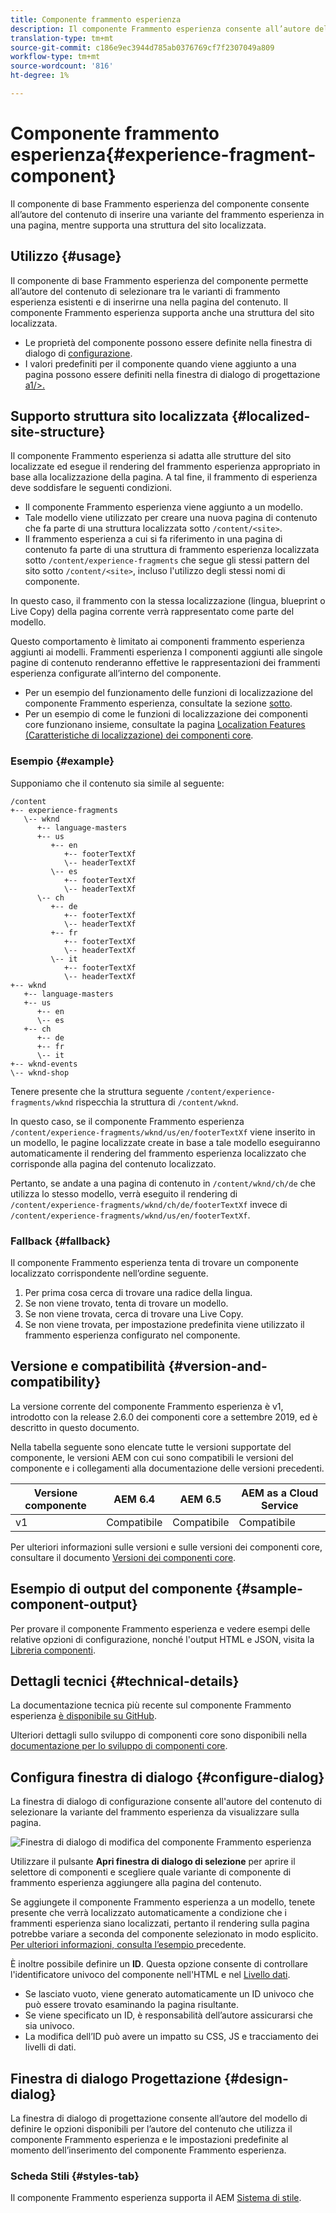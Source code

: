 ```yaml
---
title: Componente frammento esperienza
description: Il componente Frammento esperienza consente all’autore del contenuto di aggiungere a una pagina una variante di frammento esperienza.
translation-type: tm+mt
source-git-commit: c186e9ec3944d785ab0376769cf7f2307049a809
workflow-type: tm+mt
source-wordcount: '816'
ht-degree: 1%

---
```



# Componente frammento esperienza{#experience-fragment-component}

Il componente di base Frammento esperienza del componente consente all’autore del contenuto di inserire una variante del frammento esperienza in una pagina, mentre supporta una struttura del sito localizzata.

## Utilizzo {#usage}

Il componente di base Frammento esperienza del componente permette all’autore del contenuto di selezionare tra le varianti di frammento esperienza esistenti e di inserirne una nella pagina del contenuto. Il componente Frammento esperienza supporta anche una struttura del sito localizzata.

* Le proprietà del componente possono essere definite nella finestra di dialogo di [configurazione](#configure-dialog).
* I valori predefiniti per il componente quando viene aggiunto a una pagina possono essere definiti nella finestra di dialogo di progettazione [a1/>.](#design-dialog)

## Supporto struttura sito localizzata {#localized-site-structure}

Il componente Frammento esperienza si adatta alle strutture del sito localizzate ed esegue il rendering del frammento esperienza appropriato in base alla localizzazione della pagina. A tal fine, il frammento di esperienza deve soddisfare le seguenti condizioni.

* Il componente Frammento esperienza viene aggiunto a un modello.
* Tale modello viene utilizzato per creare una nuova pagina di contenuto che fa parte di una struttura localizzata sotto `/content/<site>`.
* Il frammento esperienza a cui si fa riferimento in una pagina di contenuto fa parte di una struttura di frammento esperienza localizzata sotto `/content/experience-fragments` che segue gli stessi pattern del sito sotto `/content/<site>`, incluso l&#39;utilizzo degli stessi nomi di componente.

In questo caso, il frammento con la stessa localizzazione (lingua, blueprint o Live Copy) della pagina corrente verrà rappresentato come parte del modello.

Questo comportamento è limitato ai componenti frammento esperienza aggiunti ai modelli. Frammenti esperienza I componenti aggiunti alle singole pagine di contenuto renderanno effettive le rappresentazioni dei frammenti esperienza configurate all’interno del componente.

* Per un esempio del funzionamento delle funzioni di localizzazione del componente Frammento esperienza, consultate la sezione [sotto](#example).
* Per un esempio di come le funzioni di localizzazione dei componenti core funzionano insieme, consultate la pagina [Localization Features (Caratteristiche di localizzazione) dei componenti core](/help/get-started/localization.md).

### Esempio {#example}

Supponiamo che il contenuto sia simile al seguente:

```
/content
+-- experience-fragments
   \-- wknd
      +-- language-masters
      +-- us
         +-- en
            +-- footerTextXf
            \-- headerTextXf
         \-- es
            +-- footerTextXf
            \-- headerTextXf
      \-- ch
         +-- de
            +-- footerTextXf
            \-- headerTextXf
         +-- fr
            +-- footerTextXf
            \-- headerTextXf
         \-- it
            +-- footerTextXf
            \-- headerTextXf
+-- wknd
   +-- language-masters
   +-- us
      +-- en
      \-- es
   +-- ch
      +-- de
      +-- fr
      \-- it
+-- wknd-events
\-- wknd-shop
```

Tenere presente che la struttura seguente `/content/experience-fragments/wknd` rispecchia la struttura di `/content/wknd`.

In questo caso, se il componente Frammento esperienza `/content/experience-fragments/wknd/us/en/footerTextXf` viene inserito in un modello, le pagine localizzate create in base a tale modello eseguiranno automaticamente il rendering del frammento esperienza localizzato che corrisponde alla pagina del contenuto localizzato.

Pertanto, se andate a una pagina di contenuto in `/content/wknd/ch/de` che utilizza lo stesso modello, verrà eseguito il rendering di `/content/experience-fragments/wknd/ch/de/footerTextXf` invece di `/content/experience-fragments/wknd/us/en/footerTextXf`.

### Fallback {#fallback}

Il componente Frammento esperienza tenta di trovare un componente localizzato corrispondente nell’ordine seguente.

1. Per prima cosa cerca di trovare una radice della lingua.
1. Se non viene trovato, tenta di trovare un modello.
1. Se non viene trovata, cerca di trovare una Live Copy.
1. Se non viene trovata, per impostazione predefinita viene utilizzato il frammento esperienza configurato nel componente.

## Versione e compatibilità {#version-and-compatibility}

La versione corrente del componente Frammento esperienza è v1, introdotto con la release 2.6.0 dei componenti core a settembre 2019, ed è descritto in questo documento.

Nella tabella seguente sono elencate tutte le versioni supportate del componente, le versioni AEM con cui sono compatibili le versioni del componente e i collegamenti alla documentazione delle versioni precedenti.

| Versione componente | AEM 6.4   | AEM 6.5 | AEM as a Cloud Service |
|--- |--- |---|---|
| v1 | Compatibile | Compatibile | Compatibile |

Per ulteriori informazioni sulle versioni e sulle versioni dei componenti core, consultare il documento [Versioni dei componenti core](/help/versions.md).

## Esempio di output del componente {#sample-component-output}

Per provare il componente Frammento esperienza e vedere esempi delle relative opzioni di configurazione, nonché l&#39;output HTML e JSON, visita la [Libreria componenti](https://adobe.com/go/aem_cmp_library_xf).

## Dettagli tecnici {#technical-details}

La documentazione tecnica più recente sul componente Frammento esperienza [è disponibile su GitHub](https://adobe.com/go/aem_cmp_tech_xf_v1).

Ulteriori dettagli sullo sviluppo di componenti core sono disponibili nella [documentazione per lo sviluppo di componenti core](/help/developing/overview.md).

## Configura finestra di dialogo {#configure-dialog}

La finestra di dialogo di configurazione consente all&#39;autore del contenuto di selezionare la variante del frammento esperienza da visualizzare sulla pagina.

![Finestra di dialogo di modifica del componente Frammento esperienza](/help/assets/experience-fragment-edit.png)

Utilizzare il pulsante **Apri finestra di dialogo di selezione** per aprire il selettore di componenti e scegliere quale variante di componente di frammento esperienza aggiungere alla pagina del contenuto.

Se aggiungete il componente Frammento esperienza a un modello, tenete presente che verrà localizzato automaticamente a condizione che i frammenti esperienza siano localizzati, pertanto il rendering sulla pagina potrebbe variare a seconda del componente selezionato in modo esplicito. [Per ulteriori informazioni, consulta l’esempio ](#example) precedente.

È inoltre possibile definire un **ID**. Questa opzione consente di controllare l&#39;identificatore univoco del componente nell&#39;HTML e nel [Livello dati](/help/developing/data-layer/overview.md).

* Se lasciato vuoto, viene generato automaticamente un ID univoco che può essere trovato esaminando la pagina risultante.
* Se viene specificato un ID, è responsabilità dell’autore assicurarsi che sia univoco.
* La modifica dell’ID può avere un impatto su CSS, JS e tracciamento dei livelli di dati.

## Finestra di dialogo Progettazione {#design-dialog}

La finestra di dialogo di progettazione consente all’autore del modello di definire le opzioni disponibili per l’autore del contenuto che utilizza il componente Frammento esperienza e le impostazioni predefinite al momento dell’inserimento del componente Frammento esperienza.

### Scheda Stili {#styles-tab}

Il componente Frammento esperienza supporta il AEM [Sistema di stile](/help/get-started/authoring.md#component-styling).
